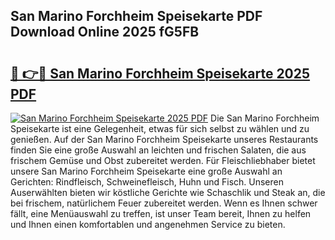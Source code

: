 ## San Marino Forchheim Speisekarte PDF Download Online 2025 fG5FB

# <h2><a href="http://gc6md8.nevu.top/?p=San+Marino+Forchheim+Speisekarte">🔗 👉🔴 San Marino Forchheim Speisekarte 2025 PDF</a></h2>

[![San Marino Forchheim Speisekarte 2025 PDF](https://i.imgur.com/dBaPXMq.png)](http://gc6md8.nevu.top/?p=San+Marino+Forchheim+Speisekarte)
Die San Marino Forchheim Speisekarte ist eine Gelegenheit, etwas für sich selbst zu wählen und zu genießen. Auf der San Marino Forchheim Speisekarte unseres Restaurants finden Sie eine große Auswahl an leichten und frischen Salaten, die aus frischem Gemüse und Obst zubereitet werden. Für Fleischliebhaber bietet unsere San Marino Forchheim Speisekarte eine große Auswahl an Gerichten: Rindfleisch, Schweinefleisch, Huhn und Fisch. Unseren Auserwählten bieten wir köstliche Gerichte wie Schaschlik und Steak an, die bei frischem, natürlichem Feuer zubereitet werden. Wenn es Ihnen schwer fällt, eine Menüauswahl zu treffen, ist unser Team bereit, Ihnen zu helfen und Ihnen einen komfortablen und angenehmen Service zu bieten.
